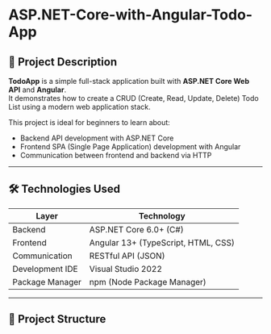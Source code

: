 # ASP.NET-Core-with-Angular-Todo-App

## 📝 Project Description

**TodoApp** is a simple full-stack application built with **ASP.NET Core Web API** and **Angular**.  
It demonstrates how to create a CRUD (Create, Read, Update, Delete) Todo List using a modern web application stack.

This project is ideal for beginners to learn about:
- Backend API development with ASP.NET Core
- Frontend SPA (Single Page Application) development with Angular
- Communication between frontend and backend via HTTP

---

## 🛠 Technologies Used

| Layer           | Technology                          |
|-----------------|-------------------------------------|
| Backend         | ASP.NET Core 6.0+ (C#)              |
| Frontend        | Angular 13+ (TypeScript, HTML, CSS) |
| Communication   | RESTful API (JSON)                  |
| Development IDE | Visual Studio 2022                  |
| Package Manager | npm (Node Package Manager)          |

---

## 📂 Project Structure

